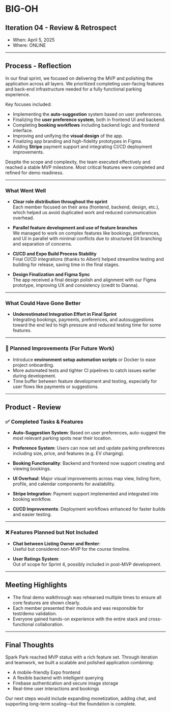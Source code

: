 # **BIG-OH**

## Iteration 04 - Review & Retrospect

* When: April 5, 2025
* Where: ONLINE

---

## Process - Reflection

In our final sprint, we focused on delivering the MVP and polishing the application across all layers. We prioritized completing user-facing features and back-end infrastructure needed for a fully functional parking experience.

Key focuses included:
- Implementing the **auto-suggestion** system based on user preferences.
- Finalizing the **user preference system**, both in frontend UI and backend.
- Completing **booking workflows** including backend logic and frontend interface.
- Improving and unifying the **visual design** of the app.
- Finalizing app branding and high-fidelity prototypes in Figma.
- Adding **Stripe** payment support and integrating CI/CD deployment improvements.

Despite the scope and complexity, the team executed effectively and reached a stable MVP milestone. Most critical features were completed and refined for demo readiness.

---

### What Went Well

- **Clear role distribution throughout the sprint**  
  Each member focused on their area (frontend, backend, design, etc.), which helped us avoid duplicated work and reduced communication overhead.

- **Parallel feature development and use of feature branches**  
  We managed to work on complex features like bookings, preferences, and UI in parallel with minimal conflicts due to structured Git branching and separation of concerns.

- **CI/CD and Expo Build Process Stability**  
  Final CI/CD integrations (thanks to Albert) helped streamline testing and building for release, saving time in the final stages.

- **Design Finalization and Figma Sync**  
  The app received a final design polish and alignment with our Figma prototype, improving UX and consistency (credit to Dianna).

---

### What Could Have Gone Better

- **Underestimated Integration Effort in Final Sprint**  
  Integrating bookings, payments, preferences, and autosuggestions toward the end led to high pressure and reduced testing time for some features.

---

### 🔧 Planned Improvements (For Future Work)

- Introduce **environment setup automation scripts** or Docker to ease project onboarding.
- More automated tests and tighter CI pipelines to catch issues earlier during development.
- Time buffer between feature development and testing, especially for user flows like payments or suggestions.

---

## Product - Review

### ✅ Completed Tasks & Features

- **Auto-Suggestion System**:
  Based on user preferences, auto-suggest the most relevant parking spots near their location.

- **Preference System**:
  Users can now set and update parking preferences including size, price, and features (e.g. EV charging).

- **Booking Functionality**:
  Backend and frontend now support creating and viewing bookings.

- **UI Overhaul**:
  Major visual improvements across map view, listing form, profile, and calendar components for availability.

- **Stripe Integration**:
  Payment support implemented and integrated into booking workflow.

- **CI/CD Improvements**:
  Deployment workflows enhanced for faster builds and easier testing.

---

### ❌ Features Planned but Not Included

- **Chat between Listing Owner and Renter**:  
  Useful but considered non-MVP for the course timeline.

- **User Ratings System**:  
  Out of scope for Sprint 4, possibly included in post-MVP development.

---

## Meeting Highlights

- The final demo walkthrough was rehearsed multiple times to ensure all core features are shown clearly.
- Each member presented their module and was responsible for test/demo validation.
- Everyone gained hands-on experience with the entire stack and cross-functional collaboration.

---

## Final Thoughts

Spark Park reached MVP status with a rich feature set. Through iteration and teamwork, we built a scalable and polished application combining:
- A mobile-friendly Expo frontend
- A flexible backend with intelligent querying
- Firebase authentication and secure image storage
- Real-time user interactions and bookings

Our next steps would include expanding monetization, adding chat, and supporting long-term scaling—but the foundation is complete.